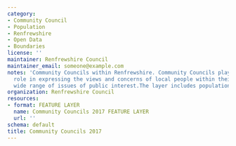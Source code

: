 ```yaml
---
category:
- Community Council
- Population
- Renfrewshire
- Open Data
- Boundaries
license: ''
maintainer: Renfrewshire Council
maintainer_email: someone@example.com
notes: 'Community Councils within Renfrewshire. Community Councils play an active
  role in expressing the views and concerns of local people within their area on a
  wide range of issues of public interest.The layer includes population figures. '
organization: Renfrewshire Council
resources:
- format: FEATURE LAYER
  name: Community Councils 2017 FEATURE LAYER
  url: ''
schema: default
title: Community Councils 2017
---
```


